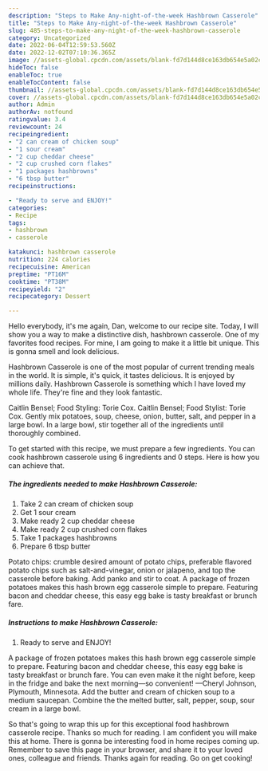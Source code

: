 ```yaml
---
description: "Steps to Make Any-night-of-the-week Hashbrown Casserole"
title: "Steps to Make Any-night-of-the-week Hashbrown Casserole"
slug: 485-steps-to-make-any-night-of-the-week-hashbrown-casserole
category: Uncategorized
date: 2022-06-04T12:59:53.560Z
date: 2022-12-02T07:10:36.365Z
image: //assets-global.cpcdn.com/assets/blank-fd7d144d8ce163db654e5a02c40b08a2775adb7897d16e4062681dc7e1b2800f.png
hideToc: false
enableToc: true
enableTocContent: false
thumbnail: //assets-global.cpcdn.com/assets/blank-fd7d144d8ce163db654e5a02c40b08a2775adb7897d16e4062681dc7e1b2800f.png
cover: //assets-global.cpcdn.com/assets/blank-fd7d144d8ce163db654e5a02c40b08a2775adb7897d16e4062681dc7e1b2800f.png
author: Admin
authorAv: notfound
ratingvalue: 3.4
reviewcount: 24
recipeingredient:
- "2 can cream of chicken soup"
- "1 sour cream"
- "2 cup cheddar cheese"
- "2 cup crushed corn flakes"
- "1 packages hashbrowns"
- "6 tbsp butter"
recipeinstructions:

- "Ready to serve and ENJOY!"
categories:
- Recipe
tags:
- hashbrown
- casserole

katakunci: hashbrown casserole 
nutrition: 224 calories
recipecuisine: American
preptime: "PT16M"
cooktime: "PT38M"
recipeyield: "2"
recipecategory: Dessert

---
```



Hello everybody, it's me again, Dan, welcome to our recipe site. Today, I will show you a way to make a distinctive dish, hashbrown casserole. One of my favorites food recipes. For mine, I am going to make it a little bit unique. This is gonna smell and look delicious.

Hashbrown Casserole is one of the most popular of current trending meals in the world. It is simple, it's quick, it tastes delicious. It is enjoyed by millions daily. Hashbrown Casserole is something which I have loved my whole life. They're fine and they look fantastic.

Caitlin Bensel; Food Styling: Torie Cox. Caitlin Bensel; Food Stylist: Torie Cox. Gently mix potatoes, soup, cheese, onion, butter, salt, and pepper in a large bowl. In a large bowl, stir together all of the ingredients until thoroughly combined.


To get started with this recipe, we must prepare a few ingredients. You can cook hashbrown casserole using 6 ingredients and 0 steps. Here is how you can achieve that.

<!--inarticleads1-->

##### The ingredients needed to make Hashbrown Casserole:

1. Take 2 can cream of chicken soup
1. Get 1 sour cream
1. Make ready 2 cup cheddar cheese
1. Make ready 2 cup crushed corn flakes
1. Take 1 packages hashbrowns
1. Prepare 6 tbsp butter


Potato chips: crumble desired amount of potato chips, preferable flavored potato chips such as salt-and-vinegar, onion or jalapeno, and top the casserole before baking. Add panko and stir to coat. A package of frozen potatoes makes this hash brown egg casserole simple to prepare. Featuring bacon and cheddar cheese, this easy egg bake is tasty breakfast or brunch fare. 

<!--inarticleads2-->

##### Instructions to make Hashbrown Casserole:


1. Ready to serve and ENJOY!

A package of frozen potatoes makes this hash brown egg casserole simple to prepare. Featuring bacon and cheddar cheese, this easy egg bake is tasty breakfast or brunch fare. You can even make it the night before, keep in the fridge and bake the next morning—so convenient! —Cheryl Johnson, Plymouth, Minnesota. Add the butter and cream of chicken soup to a medium saucepan. Combine the the melted butter, salt, pepper, soup, sour cream in a large bowl. 

So that's going to wrap this up for this exceptional food hashbrown casserole recipe. Thanks so much for reading. I am confident you will make this at home. There is gonna be interesting food in home recipes coming up. Remember to save this page in your browser, and share it to your loved ones, colleague and friends. Thanks again for reading. Go on get cooking!
